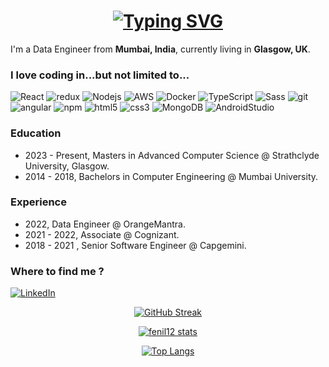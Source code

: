 <h1 align = "center">
<a href="https://git.io/typing-svg"><img src="https://readme-typing-svg.herokuapp.com?font=Fira+Code&size=75&duration=1500&pause=600&color=0CE82B&background=000000EE&center=true&vCenter=true&multiline=true&width=1920&height=384&lines=Hello+there!;My+name+is+Fenil+Patel;Data+Engineer;Welcome+to+my+yard" alt="Typing SVG" /></a>
</h1>

<p>I'm a Data Engineer from <b>Mumbai, India</b>, currently living in <b>Glasgow, UK</b>.</p>
<h3>I love coding in...but not limited to...</h3>
<p>
  <img alt="React" src="https://img.shields.io/badge/-React-45b8d8?style=for-the-badge&logo=react&logoColor=black" />
  <img alt="redux" src="https://img.shields.io/badge/-Redux-764ABC?style=for-the-badge&logo=redux&logoColor=black" />
  <img alt="Nodejs" src="https://img.shields.io/badge/-Nodejs-43853d?style=for-the-badge&logo=Node.js&logoColor=black" />
  <img alt="AWS" src="https://img.shields.io/badge/-AWS-43853d?style=for-the-badge&logo=amazonaws&logoColor=black" />
  <img alt="Docker" src="https://img.shields.io/badge/-Docker-46a2f1?style=for-the-badge&logo=docker&logoColor=black" />
  <img alt="TypeScript" src="https://img.shields.io/badge/-TypeScript-007ACC?style=for-the-badge&logo=typescript&logoColor=black" />
  <img alt="Sass" src="https://img.shields.io/badge/-Sass-CC6699?style=for-the-badge&logo=sass&logoColor=black" />
  <img alt="git" src="https://img.shields.io/badge/-Git-F05032?style=for-the-badge&logo=git&logoColor=black" />
  <img alt="angular" src="https://img.shields.io/badge/-Angular-DD0031?style=for-the-badge&logo=angular&logoColor=v" />
  <img alt="npm" src="https://img.shields.io/badge/-NPM-CB3837?style=for-the-badge&logo=npm&logoColor=black" />
  <img alt="html5" src="https://img.shields.io/badge/-HTML5-E34F26?style=for-the-badge&logo=html5&logoColor=black" />
  <img alt="css3" src="https://img.shields.io/badge/-CSS3-E34F26?style=for-the-badge&logo=css3&logoColor=black" />
  <img alt="MongoDB" src="https://img.shields.io/badge/-MongoDB-13aa52?style=for-the-badge&logo=mongodb&logoColor=black" /> 
  <img alt="AndroidStudio" src="https://img.shields.io/badge/Android Studio-45645?style=for-the-badge&logo=android&logoColor=black" />
</p>

### Education

- 2023 - Present, Masters in Advanced Computer Science @ Strathclyde University, Glasgow.
- 2014 - 2018, Bachelors in Computer Engineering @ Mumbai University.

### Experience

- 2022, Data Engineer @ OrangeMantra.
- 2021 - 2022, Associate @ Cognizant.
- 2018 - 2021 , Senior Software Engineer @ Capgemini.

<h3>Where to find me ?</h3>
<p>
  <a href="https://www.linkedin.com/in/fenil1212" target="_blank"><img alt="LinkedIn" src="https://img.shields.io/badge/linkedin-%230077B5.svg?&style=for-the-badge&logo=linkedin&logoColor=white" /></a> 
</p>

<sub><p align="center">
  [![GitHub Streak](http://github-readme-streak-stats.herokuapp.com?user=fenil12&theme=radical)](https://git.io/streak-stats)
</p></sub>

<sub><p align="center">
  [![fenil12 stats](https://github-readme-stats.vercel.app/api?username=fenil12&count_private=true&show_icons=true&theme=radical&hide=stars)](https://github.com/anuraghazra/github-readme-stats)
</p></sub>

<sub><p align="center">
  [![Top Langs](https://github-readme-stats.vercel.app/api/top-langs/?username=fenil12&layout=compact&theme=radical)](https://github.com/anuraghazra/github-readme-stats)
</p></sub>
